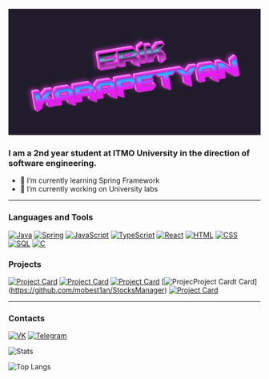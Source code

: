 ![Header](https://github.com/mobest1an/mobest1an/blob/main/assets/image.png)

### I am a 2nd year student at ITMO University in the direction of software engineering.

- 🌱 I’m currently learning Spring Framework
- 🔭 I’m currently working on University labs

---

### Languages and Tools

[![Java](https://img.shields.io/badge/Java-0c0b1b?style=for-the-badge&logo=java&logoColor=orange)](https://github.com/mobest1an)
[![Spring](https://img.shields.io/badge/Spring-0c0b1b?style=for-the-badge&logo=spring&logoColor=5fb92e)](https://github.com/mobest1an)
[![JavaScript](https://img.shields.io/badge/JavaScript-0c0b1b?style=for-the-badge&logo=javascript&logoColor=f7e018)](https://github.com/mobest1an)
[![TypeScript](https://img.shields.io/badge/TypeScript-0c0b1b?style=for-the-badge&logo=typescript&logoColor=3178c6)](https://github.com/mobest1an)
[![React](https://img.shields.io/badge/React-0c0b1b?style=for-the-badge&logo=react&logoColor=61dbfb)](https://github.com/mobest1an)
[![HTML](https://img.shields.io/badge/HTML-0c0b1b?style=for-the-badge&logo=html5&logoColor=e54c21)](https://github.com/mobest1an)
[![CSS](https://img.shields.io/badge/CSS-0c0b1b?style=for-the-badge&logo=css3&logoColor=214ce5)](https://github.com/mobest1an)
[![SQL](https://img.shields.io/badge/SQL-0c0b1b?style=for-the-badge&logo=postgresql&logoColor=2f6792)](https://github.com/mobest1an)
[![C](https://img.shields.io/badge/C-0c0b1b?style=for-the-badge&logo=c&logoColor=a8b9cc)](https://github.com/mobest1an)

### Projects
[![Project Card](https://github-readme-stats.vercel.app/api/pin/?username=mobest1an&repo=LAB4_WEB_SERVER&theme=radical&show_owner=true)](https://github.com/mobest1an/LAB4_WEB_SERVER)
[![Project Card](https://github-readme-stats.vercel.app/api/pin/?username=mobest1an&repo=LAB4_WEB_CLIENT&theme=radical&show_owner=true)](https://github.com/mobest1an/LAB4_WEB_CLIENT)
[![Project Card](https://github-readme-stats.vercel.app/api/pin/?username=mobest1an&repo=SpringCloudTestProject&theme=radical&show_owner=true)](https://github.com/mobest1an/SpringCloudTestProject)
[![Projec[![Project Card](https://github-readme-stats.vercel.app/api/pin/?username=mobest1an&repo=LAB4_WEB_CLIENT&theme=radical&show_owner=true)](https://github.com/mobest1an/LAB4_WEB_CLIENT)t Card](https://github-readme-stats.vercel.app/api/pin/?username=mobest1an&repo=StocksManager&theme=radical&show_owner=true)](https://github.com/mobest1an/StocksManager)
[![Project Card](https://github-readme-stats.vercel.app/api/pin/?username=mobest1an&repo=Flat-Manager&theme=radical&show_owner=true)](https://github.com/mobest1an/Flat-Manager)

---

### Contacts

[![VK](https://img.shields.io/badge/VK-0c0b1b?style=for-the-badge&logo=vk&logoColor=2787f5)](https://vk.com/erik_101)
[![Telegram](https://img.shields.io/badge/Telegram-0c0b1b?style=for-the-badge&logo=telegram&logoColor=1d9bd7)](https://t.me/erik_101)

![Stats](https://github-readme-stats.vercel.app/api?username=mobest1an&theme=radical)

![Top Langs](https://github-readme-stats.vercel.app/api/top-langs/?username=mobest1an&layout=compact&theme=radical)
